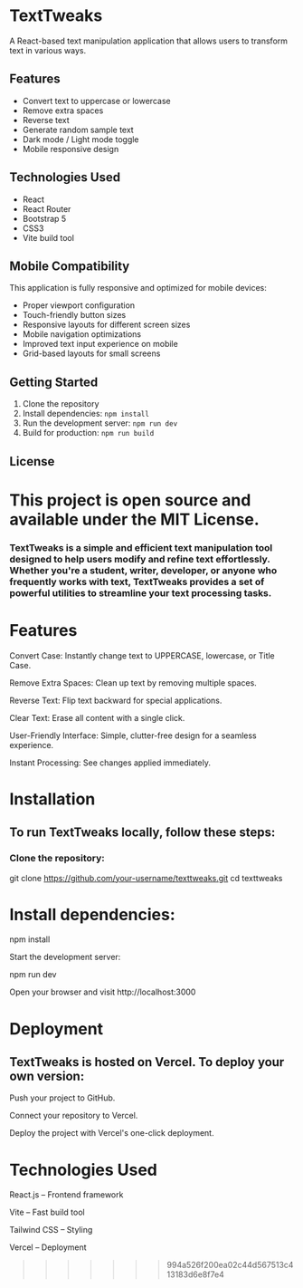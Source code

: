# TextTweaks


A React-based text manipulation application that allows users to transform text in various ways.

## Features

- Convert text to uppercase or lowercase
- Remove extra spaces
- Reverse text
- Generate random sample text
- Dark mode / Light mode toggle
- Mobile responsive design

## Technologies Used

- React
- React Router
- Bootstrap 5
- CSS3
- Vite build tool

## Mobile Compatibility

This application is fully responsive and optimized for mobile devices:

- Proper viewport configuration
- Touch-friendly button sizes
- Responsive layouts for different screen sizes
- Mobile navigation optimizations
- Improved text input experience on mobile
- Grid-based layouts for small screens

## Getting Started

1. Clone the repository
2. Install dependencies: `npm install`
3. Run the development server: `npm run dev`
4. Build for production: `npm run build`

## License

This project is open source and available under the MIT License.
=======
### TextTweaks is a simple and efficient text manipulation tool designed to help users modify and refine text effortlessly. Whether you're a student, writer, developer, or anyone who frequently works with text, TextTweaks provides a set of powerful utilities to streamline your text processing tasks.

# Features

Convert Case: Instantly change text to UPPERCASE, lowercase, or Title Case.

Remove Extra Spaces: Clean up text by removing multiple spaces.

Reverse Text: Flip text backward for special applications.

Clear Text: Erase all content with a single click.

User-Friendly Interface: Simple, clutter-free design for a seamless experience.

Instant Processing: See changes applied immediately.

# Installation

## To run TextTweaks locally, follow these steps:

### Clone the repository:

git clone https://github.com/your-username/texttweaks.git
cd texttweaks

# Install dependencies:

npm install

Start the development server:

npm run dev

Open your browser and visit http://localhost:3000

# Deployment

## TextTweaks is hosted on Vercel. To deploy your own version:

Push your project to GitHub.

Connect your repository to Vercel.

Deploy the project with Vercel's one-click deployment.

# Technologies Used

React.js – Frontend framework

Vite – Fast build tool

Tailwind CSS – Styling

Vercel – Deployment
>>>>>>> 994a526f200ea02c44d567513c413183d6e8f7e4

